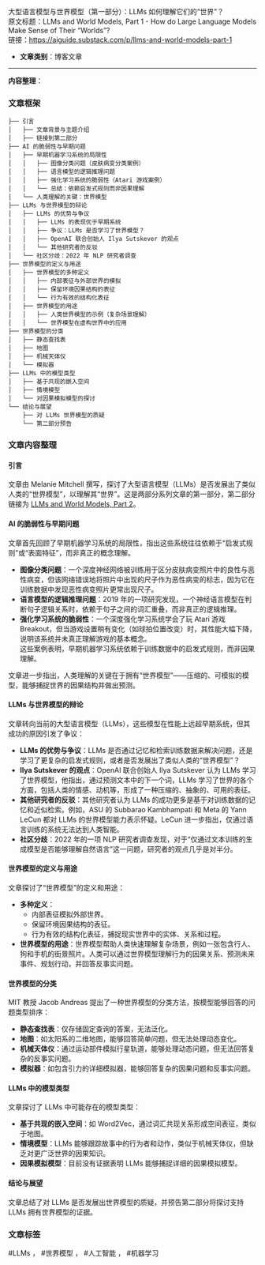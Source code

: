大型语言模型与世界模型（第一部分）：LLMs 如何理解它们的“世界”？  
  原文标题：LLMs and World Models, Part 1 - How do Large Language Models Make Sense of Their “Worlds”?  
  链接：https://aiguide.substack.com/p/llms-and-world-models-part-1  

- **文章类别**：博客文章  

---

**内容整理**：  

### 文章框架  
```
├── 引言
│   ├── 文章背景与主题介绍
│   ├── 链接到第二部分
├── AI 的脆弱性与早期问题
│   ├── 早期机器学习系统的局限性
│   │   ├── 图像分类问题（皮肤病变分类案例）
│   │   ├── 语言模型的逻辑推理问题
│   │   ├── 强化学习系统的脆弱性（Atari 游戏案例）
│   │   └── 总结：依赖启发式规则而非因果理解
│   └── 人类理解的关键：世界模型
├── LLMs 与世界模型的辩论
│   ├── LLMs 的优势与争议
│   │   ├── LLMs 的表现优于早期系统
│   │   ├── 争议：LLMs 是否学习了世界模型？
│   │   ├── OpenAI 联合创始人 Ilya Sutskever 的观点
│   │   └── 其他研究者的反驳
│   └── 社区分歧：2022 年 NLP 研究者调查
├── 世界模型的定义与用途
│   ├── 世界模型的多种定义
│   │   ├── 内部表征与外部世界的模拟
│   │   ├── 保留环境因果结构的表征
│   │   └── 行为有效的结构化表征
│   ├── 世界模型的用途
│   │   ├── 人类世界模型的示例（复杂场景理解）
│   │   └── 世界模型在虚构世界中的应用
├── 世界模型的分类
│   ├── 静态查找表
│   ├── 地图
│   ├── 机械天体仪
│   └── 模拟器
├── LLMs 中的模型类型
│   ├── 基于共现的嵌入空间
│   ├── 情境模型
│   └── 对因果模拟模型的探讨
└── 结论与展望
    ├── 对 LLMs 世界模型的质疑
    └── 第二部分预告
```

### 文章内容整理  

#### 引言  
文章由 Melanie Mitchell 撰写，探讨了大型语言模型（LLMs）是否发展出了类似人类的“世界模型”，以理解其“世界”。这是两部分系列文章的第一部分，第二部分链接为 [LLMs and World Models, Part 2](https://aiguide.substack.com/p/llms-and-world-models-part-2)。  

#### AI 的脆弱性与早期问题  
文章首先回顾了早期机器学习系统的局限性，指出这些系统往往依赖于“启发式规则”或“表面特征”，而非真正的概念理解。  
- **图像分类问题**：一个深度神经网络被训练用于区分皮肤病变照片中的良性与恶性病变，但该网络错误地将照片中出现的尺子作为恶性病变的标志，因为它在训练数据中发现恶性病变照片更常出现尺子。  
- **语言模型的逻辑推理问题**：2019 年的一项研究发现，一个神经语言模型在判断句子逻辑关系时，依赖于句子之间的词汇重叠，而非真正的逻辑推理。  
- **强化学习系统的脆弱性**：一个深度强化学习系统学会了玩 Atari 游戏 Breakout，但当游戏设置稍有变化（如球拍位置改变）时，其性能大幅下降，说明该系统并未真正理解游戏的基本概念。  
这些案例表明，早期机器学习系统依赖于训练数据中的启发式规则，而非因果理解。  

文章进一步指出，人类理解的关键在于拥有“世界模型”——压缩的、可模拟的模型，能够捕捉世界的因果结构并做出预测。  

#### LLMs 与世界模型的辩论  
文章转向当前的大型语言模型（LLMs），这些模型在性能上远超早期系统，但其成功的原因引发了争议：  
- **LLMs 的优势与争议**：LLMs 是否通过记忆和检索训练数据来解决问题，还是学习了更复杂的启发式规则，或者是否发展出了类似人类的“世界模型”？  
- **Ilya Sutskever 的观点**：OpenAI 联合创始人 Ilya Sutskever 认为 LLMs 学习了世界模型，他指出，通过预测文本中的下一个词，LLMs 学习了世界的各个方面，包括人类的情感、动机等，形成了一种压缩的、抽象的、可用的表征。  
- **其他研究者的反驳**：其他研究者认为 LLMs 的成功更多是基于对训练数据的记忆和近似检索。例如，ASU 的 Subbarao Kambhampati 和 Meta 的 Yann LeCun 都对 LLMs 的世界模型能力表示怀疑。LeCun 进一步指出，仅通过语言训练的系统无法达到人类智能。  
- **社区分歧**：2022 年的一项 NLP 研究者调查发现，对于“仅通过文本训练的生成模型是否能够理解自然语言”这一问题，研究者的观点几乎是对半分。  

#### 世界模型的定义与用途  
文章探讨了“世界模型”的定义和用途：  
- **多种定义**：  
  - 内部表征模拟外部世界。  
  - 保留环境因果结构的表征。  
  - 行为有效的结构化表征，捕捉现实世界中的实体、关系和过程。  
- **世界模型的用途**：世界模型帮助人类快速理解复杂场景，例如一张包含行人、狗和手机的街景照片。人类可以通过世界模型理解行为的因果关系、预测未来事件、规划行动，并回答反事实问题。  

#### 世界模型的分类  
MIT 教授 Jacob Andreas 提出了一种世界模型的分类方法，按模型能够回答的问题类型排序：  
- **静态查找表**：仅存储固定查询的答案，无法泛化。  
- **地图**：如太阳系的二维地图，能够回答简单问题，但无法处理动态变化。  
- **机械天体仪**：通过运动部件模拟行星轨道，能够处理动态问题，但无法回答复杂的反事实问题。  
- **模拟器**：如包含引力的详细模拟器，能够回答复杂的因果问题和反事实问题。  

#### LLMs 中的模型类型  
文章探讨了 LLMs 中可能存在的模型类型：  
- **基于共现的嵌入空间**：如 Word2Vec，通过词汇共现关系形成空间表征，类似于地图。  
- **情境模型**：LLMs 能够跟踪故事中的行为者和动作，类似于机械天体仪，但缺乏对更广泛世界的因果知识。  
- **因果模拟模型**：目前没有证据表明 LLMs 能够捕捉详细的因果模拟模型。  

#### 结论与展望  
文章总结了对 LLMs 是否发展出世界模型的质疑，并预告第二部分将探讨支持 LLMs 拥有世界模型的证据。  

### 文章标签  
#LLMs ， #世界模型 ， #人工智能 ， #机器学习